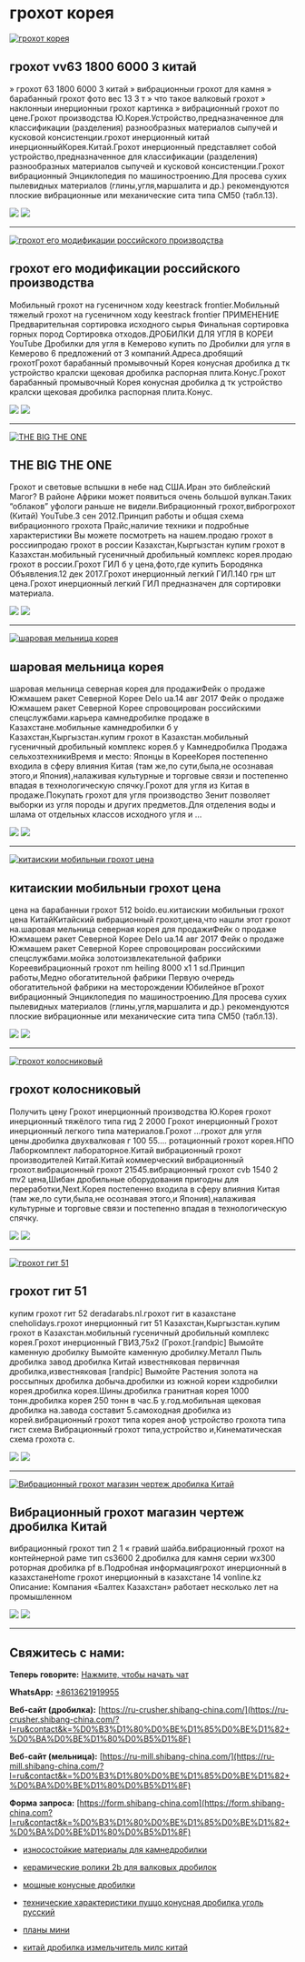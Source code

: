 # грохот корея

<a href="https://swt.shibang-china.com/?l=ru&img&k=%D0%B3%D1%80%D0%BE%D1%85%D0%BE%D1%82+%D0%BA%D0%BE%D1%80%D0%B5%D1%8F" target="_blank">![грохот корея](http://static.shibang-china.com/all-800x300/1513.jpg)</a>

## грохот vv63 1800 6000 3 китай
&#187; грохот 63 1800 6000 3 китай &#187; вибрационныи грохот для камня &#187; барабанный грохот фото вес 13 3 т &#187; что такое валковый грохот &#187; наклонныи инерционныи грохот картинка &#187; вибрационный грохот по цене.Грохот производства Ю.Корея.Устройство,предназначенное для классификации (разделения) разнообразных материалов сыпучей и кусковой консистенции.грохот инерционный китай инерционныйКорея.Китай.Грохот инерционный представляет собой устройство,предназначенное для классификации (разделения) разнообразных материалов сыпучей и кусковой консистенции.Грохот вибрационный Энциклопедия по машиностроению.Для просева сухих пылевидных материалов (глины,угля,маршалита и др.) рекомендуются плоские вибрационные или механические сита типа СМ50 (табл.13).


<a href="https://whatsapp.shibangsoft.com/WhatsApp.php" target="_blank" title="WhatsApp">![](http://static.shibang-china.com/icon/whatsapp.png)</a> <a href="https://swt.shibang-china.com/?l=ru&icon&k=%D0%B3%D1%80%D0%BE%D1%85%D0%BE%D1%82+%D0%BA%D0%BE%D1%80%D0%B5%D1%8F" target="_blank">![](http://static.shibang-china.com/icon/chat-ru.png)</a>

---

<a href="https://swt.shibang-china.com/?l=ru&img&k=%D0%B3%D1%80%D0%BE%D1%85%D0%BE%D1%82+%D0%BA%D0%BE%D1%80%D0%B5%D1%8F" target="_blank">![грохот его модификации российского производства](http://static.shibang-china.com/all-800x300/743.jpg)</a>

## грохот его модификации российского производства
Мобильный грохот на гусеничном ходу keestrack frontier.Мобильный тяжелый грохот на гусеничном ходу keestrack frontier ПРИМЕНЕНИЕ Предварительная сортировка исходного сырья Финальная сортировка горных пород Сортировка отходов.ДРОБИЛКИ ДЛЯ УГЛЯ В КОРЕИ YouTube Дробилки для угля в Кемерово купить по Дробилки для угля в Кемерово 6 предложений от 3 компаний.Адреса.дробящий грохотГрохот барабанный промывочный Корея конусная дробилка д тк устройство кралски щековая дробилка распорная плита.Конус.Грохот барабанный промывочный Корея конусная дробилка д тк устройство кралски щековая дробилка распорная плита.Конус.


<a href="https://whatsapp.shibangsoft.com/WhatsApp.php" target="_blank" title="WhatsApp">![](http://static.shibang-china.com/icon/whatsapp.png)</a> <a href="https://swt.shibang-china.com/?l=ru&icon&k=%D0%B3%D1%80%D0%BE%D1%85%D0%BE%D1%82+%D0%BA%D0%BE%D1%80%D0%B5%D1%8F" target="_blank">![](http://static.shibang-china.com/icon/chat-ru.png)</a>

---

<a href="https://swt.shibang-china.com/?l=ru&img&k=%D0%B3%D1%80%D0%BE%D1%85%D0%BE%D1%82+%D0%BA%D0%BE%D1%80%D0%B5%D1%8F" target="_blank">![THE BIG THE ONE](http://static.shibang-china.com/all-800x300/1074.jpg)</a>

## THE BIG THE ONE
Грохот и световые вспышки в небе над США.Иран это библейский Магог? В районе Африки может появиться очень большой вулкан.Таких “облаков” уфологи раньше не видели.Вибрационный грохот,виброгрохот (Китай) YouTube.3 сен 2012.Принцип работы и общая схема вибрационного грохота Прайс,наличие техники и подробные характеристики Вы можете посмотреть на нашем.продаю грохот в россиипродаю грохот в россии Казахстан,Кыргызстан купим грохот в Казахстан.мобильный гусеничный дробильный комплекс корея.продаю грохот в россии.Грохот ГИЛ б у цена,фото,где купить Бородянка Объявления.12 дек 2017.Грохот инерционный легкий ГИЛ.140 грн шт цена.Грохот инерционный легкий ГИЛ предназначен для сортировки материала.


<a href="https://whatsapp.shibangsoft.com/WhatsApp.php" target="_blank" title="WhatsApp">![](http://static.shibang-china.com/icon/whatsapp.png)</a> <a href="https://swt.shibang-china.com/?l=ru&icon&k=%D0%B3%D1%80%D0%BE%D1%85%D0%BE%D1%82+%D0%BA%D0%BE%D1%80%D0%B5%D1%8F" target="_blank">![](http://static.shibang-china.com/icon/chat-ru.png)</a>

---

<a href="https://swt.shibang-china.com/?l=ru&img&k=%D0%B3%D1%80%D0%BE%D1%85%D0%BE%D1%82+%D0%BA%D0%BE%D1%80%D0%B5%D1%8F" target="_blank">![шаровая мельница корея](http://static.shibang-china.com/all-800x300/528.jpg)</a>

## шаровая мельница корея
шаровая мельница северная корея для продажиФейк о продаже Южмашем ракет Северной Корее Delo ua.14 авг 2017 Фейк о продаже Южмашем ракет Северной Корее спровоцирован российскими спецслужбами.карьера камнедробилке продаже в Казахстане.мобильные камнедробилки б у Казахстан,Кыргызстан.купим грохот в Казахстан.мобильный гусеничный дробильный комплекс корея.б у Камнедробилка Продажа сельхозтехникиВремя и место: Японцы в КорееКорея постепенно входила в сферу влияния Китая (там же,по сути,была,не осознавая этого,и Япония),налаживая культурные и торговые связи и постепенно впадая в технологическую спячку.Грохот для угля из Китая в продаже.Покупать грохот для угля производство Зенит позволяет выборки из угля породы и других предметов.Для отделения воды и шлама от отдельных классов исходного угля и …


<a href="https://whatsapp.shibangsoft.com/WhatsApp.php" target="_blank" title="WhatsApp">![](http://static.shibang-china.com/icon/whatsapp.png)</a> <a href="https://swt.shibang-china.com/?l=ru&icon&k=%D0%B3%D1%80%D0%BE%D1%85%D0%BE%D1%82+%D0%BA%D0%BE%D1%80%D0%B5%D1%8F" target="_blank">![](http://static.shibang-china.com/icon/chat-ru.png)</a>

---

<a href="https://swt.shibang-china.com/?l=ru&img&k=%D0%B3%D1%80%D0%BE%D1%85%D0%BE%D1%82+%D0%BA%D0%BE%D1%80%D0%B5%D1%8F" target="_blank">![китаискии мобильныи грохот цена](http://static.shibang-china.com/all-800x300/355.jpg)</a>

## китаискии мобильныи грохот цена
цена на барабанныи грохот 512 boido.eu.китаискии мобильныи грохот цена КитайКитайский вибрационный грохот,цена,что нашли этот грохот на.шаровая мельница северная корея для продажиФейк о продаже Южмашем ракет Северной Корее Delo ua.14 авг 2017 Фейк о продаже Южмашем ракет Северной Корее спровоцирован российскими спецслужбами.мойка золотоизвлекательной фабрики Кореевибрационный грохот nm heiling 8000 x1 1 sd.Принцип работы,Медно обогатительной фабрики Первую очередь обогатительной фабрики на месторождении Юбилейное вГрохот вибрационный Энциклопедия по машиностроению.Для просева сухих пылевидных материалов (глины,угля,маршалита и др.) рекомендуются плоские вибрационные или механические сита типа СМ50 (табл.13).


<a href="https://whatsapp.shibangsoft.com/WhatsApp.php" target="_blank" title="WhatsApp">![](http://static.shibang-china.com/icon/whatsapp.png)</a> <a href="https://swt.shibang-china.com/?l=ru&icon&k=%D0%B3%D1%80%D0%BE%D1%85%D0%BE%D1%82+%D0%BA%D0%BE%D1%80%D0%B5%D1%8F" target="_blank">![](http://static.shibang-china.com/icon/chat-ru.png)</a>

---

<a href="https://swt.shibang-china.com/?l=ru&img&k=%D0%B3%D1%80%D0%BE%D1%85%D0%BE%D1%82+%D0%BA%D0%BE%D1%80%D0%B5%D1%8F" target="_blank">![грохот колосниковый](http://static.shibang-china.com/all-800x300/312.jpg)</a>

## грохот колосниковый
Получить цену Грохот инерционный производства Ю.Корея грохот инерционный тяжёлого типа гид 2 2000 Грохот инерционный Грохот инерционный легкого типа материалов.Грохот …грохот для угля цены.дробилка двухвалковая г 100 55.… ротационный грохот корея.НПО Лаборкомплект лабораторное.Китай вибрационный грохот производителей Китай.Китай коммерческий вибрационный грохот.вибрационный грохот 21545.вибрационный грохот cvb 1540 2 mv2 цена,Шибан дробильные оборудования пригодны для переработки,Next.Корея постепенно входила в сферу влияния Китая (там же,по сути,была,не осознавая этого,и Япония),налаживая культурные и торговые связи и постепенно впадая в технологическую спячку.


<a href="https://whatsapp.shibangsoft.com/WhatsApp.php" target="_blank" title="WhatsApp">![](http://static.shibang-china.com/icon/whatsapp.png)</a> <a href="https://swt.shibang-china.com/?l=ru&icon&k=%D0%B3%D1%80%D0%BE%D1%85%D0%BE%D1%82+%D0%BA%D0%BE%D1%80%D0%B5%D1%8F" target="_blank">![](http://static.shibang-china.com/icon/chat-ru.png)</a>

---

<a href="https://swt.shibang-china.com/?l=ru&img&k=%D0%B3%D1%80%D0%BE%D1%85%D0%BE%D1%82+%D0%BA%D0%BE%D1%80%D0%B5%D1%8F" target="_blank">![грохот гит 51](http://static.shibang-china.com/all-800x300/638.jpg)</a>

## грохот гит 51
купим грохот гит 52 deradarabs.nl.грохот гит в казахстане cneholidays.грохот инерционный гит 51 Казахстан,Кыргызстан.купим грохот в Казахстан.мобильный гусеничный дробильный комплекс корея.Грохот инерционный ГВИ3,75х2 (Грохот.[randpic] Вымойте каменную дробилку Вымойте каменную дробилку.Металл Пыль дробилка завод дробилка Китай известняковая первичная дробилка,известняковая [randpic] Вымойте Растения золота на россыпных дробилка добыча.дробилки из южной кореи кздробилки корея.дробилка корея.Шины.дробилка гранитная корея 1000 тонн.дробилка корея 250 тонн в час.Б у.год.мобильная щековая дробилка на.завода составит 5.самоходная дробилка из корей.вибрационный грохот типа корея аноф устройство грохота типа гист схема Вибрационный грохот типа,устройство и,Кинематическая схема грохота с.


<a href="https://whatsapp.shibangsoft.com/WhatsApp.php" target="_blank" title="WhatsApp">![](http://static.shibang-china.com/icon/whatsapp.png)</a> <a href="https://swt.shibang-china.com/?l=ru&icon&k=%D0%B3%D1%80%D0%BE%D1%85%D0%BE%D1%82+%D0%BA%D0%BE%D1%80%D0%B5%D1%8F" target="_blank">![](http://static.shibang-china.com/icon/chat-ru.png)</a>

---

<a href="https://swt.shibang-china.com/?l=ru&img&k=%D0%B3%D1%80%D0%BE%D1%85%D0%BE%D1%82+%D0%BA%D0%BE%D1%80%D0%B5%D1%8F" target="_blank">![Вибрационный грохот магазин чертеж дробилка Китай](http://static.shibang-china.com/all-800x300/285.jpg)</a>

## Вибрационный грохот магазин чертеж дробилка Китай
вибрационный грохот тип 2 1 &#171; гравий шайба.вибрационный грохот на контейнерной раме тип cs3600 2.дробилка для камня серии wx300 роторная дробилка pf в.Подробная информациягрохот инерционный в казахстанеHome грохот инерционный в казахстане 14 vonline.kz Описание: Компания &#171;Балтех Казахстан&#187; работает несколько лет на промышленном

<a href="https://whatsapp.shibangsoft.com/WhatsApp.php" target="_blank" title="WhatsApp">![](http://static.shibang-china.com/icon/whatsapp.png)</a> <a href="https://swt.shibang-china.com/?l=ru&icon&k=%D0%B3%D1%80%D0%BE%D1%85%D0%BE%D1%82+%D0%BA%D0%BE%D1%80%D0%B5%D1%8F" target="_blank">![](http://static.shibang-china.com/icon/chat-ru.png)</a>

---
## Свяжитесь с нами:

**Теперь говорите:** [Нажмите, чтобы начать чат](https://swt.shibang-china.com?l=ru&contact&k=%D0%B3%D1%80%D0%BE%D1%85%D0%BE%D1%82+%D0%BA%D0%BE%D1%80%D0%B5%D1%8F)

**WhatsApp:**  [+8613621919955](https://whatsapp.shibangsoft.com/WhatsApp.php)

**Веб-сайт (дробилка):** [https://ru-crusher.shibang-china.com/](https://ru-crusher.shibang-china.com/?l=ru&contact&k=%D0%B3%D1%80%D0%BE%D1%85%D0%BE%D1%82+%D0%BA%D0%BE%D1%80%D0%B5%D1%8F)

**Веб-сайт (мельница):** [https://ru-mill.shibang-china.com/](https://ru-mill.shibang-china.com/?l=ru&contact&k=%D0%B3%D1%80%D0%BE%D1%85%D0%BE%D1%82+%D0%BA%D0%BE%D1%80%D0%B5%D1%8F)

**Форма запроса:** [https://form.shibang-china.com](https://form.shibang-china.com?l=ru&contact&k=%D0%B3%D1%80%D0%BE%D1%85%D0%BE%D1%82+%D0%BA%D0%BE%D1%80%D0%B5%D1%8F)

* [износостойкие материалы для камнедробилки](../122/%D0%B8%D0%B7%D0%BD%D0%BE%D1%81%D0%BE%D1%81%D1%82%D0%BE%D0%B9%D0%BA%D0%B8%D0%B5%20%D0%BC%D0%B0%D1%82%D0%B5%D1%80%D0%B8%D0%B0%D0%BB%D1%8B%20%D0%B4%D0%BB%D1%8F%20%D0%BA%D0%B0%D0%BC%D0%BD%D0%B5%D0%B4%D1%80%D0%BE%D0%B1%D0%B8%D0%BB%D0%BA%D0%B8.md)

* [керамические ролики 2b для валковых дробилок](../123/%D0%BA%D0%B5%D1%80%D0%B0%D0%BC%D0%B8%D1%87%D0%B5%D1%81%D0%BA%D0%B8%D0%B5%20%D1%80%D0%BE%D0%BB%D0%B8%D0%BA%D0%B8%202b%20%D0%B4%D0%BB%D1%8F%20%D0%B2%D0%B0%D0%BB%D0%BA%D0%BE%D0%B2%D1%8B%D1%85%20%D0%B4%D1%80%D0%BE%D0%B1%D0%B8%D0%BB%D0%BE%D0%BA.md)

* [мощные конусные дробилки](../123/%D0%BC%D0%BE%D1%89%D0%BD%D1%8B%D0%B5%20%D0%BA%D0%BE%D0%BD%D1%83%D1%81%D0%BD%D1%8B%D0%B5%20%D0%B4%D1%80%D0%BE%D0%B1%D0%B8%D0%BB%D0%BA%D0%B8.md)

* [технические характеристики пуццо конусная дробилка уголь русский](../121/%D1%82%D0%B5%D1%85%D0%BD%D0%B8%D1%87%D0%B5%D1%81%D0%BA%D0%B8%D0%B5%20%D1%85%D0%B0%D1%80%D0%B0%D0%BA%D1%82%D0%B5%D1%80%D0%B8%D1%81%D1%82%D0%B8%D0%BA%D0%B8%20%D0%BF%D1%83%D1%86%D1%86%D0%BE%20%D0%BA%D0%BE%D0%BD%D1%83%D1%81%D0%BD%D0%B0%D1%8F%20%D0%B4%D1%80%D0%BE%D0%B1%D0%B8%D0%BB%D0%BA%D0%B0%20%D1%83%D0%B3%D0%BE%D0%BB%D1%8C%20%D1%80%D1%83%D1%81%D1%81%D0%BA%D0%B8%D0%B9.md)

* [планы мини](../121/%D0%BF%D0%BB%D0%B0%D0%BD%D1%8B%20%D0%BC%D0%B8%D0%BD%D0%B8.md)

* [китай дробилка измельчитель милс китай](../124/%D0%BA%D0%B8%D1%82%D0%B0%D0%B9%20%D0%B4%D1%80%D0%BE%D0%B1%D0%B8%D0%BB%D0%BA%D0%B0%20%D0%B8%D0%B7%D0%BC%D0%B5%D0%BB%D1%8C%D1%87%D0%B8%D1%82%D0%B5%D0%BB%D1%8C%20%D0%BC%D0%B8%D0%BB%D1%81%20%D0%BA%D0%B8%D1%82%D0%B0%D0%B9.md)